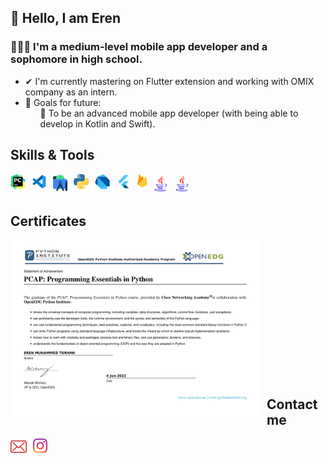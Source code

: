 ## 👋 Hello, I am Eren

### 👨🏻‍🎓 I'm a medium-level mobile app developer and a sophomore in high school.

- ✔ I'm currently mastering on Flutter extension and working with OMIX company as an intern.
- 🎯 Goals for future:<br>
    <ul> 
    📌 To be an advanced mobile app developer (with being able to develop in Kotlin and Swift).<br> 
    </ul>

## Skills & Tools

[<img align="left" alt="PyCharm" width="24px" src="./ernkedy reposu/img/pycharm.png" style="padding-right:10px;"/>][pycharm_route]
[<img align="left" alt="Visual Studio Code" width="24px" src="./ernkedy reposu/img/vscode.png" style="padding-right:10px;"/>][vscode_route]
[<img align="left" alt="Android Studio" width="23px" src="./ernkedy reposu/img/android-studio.png" style="padding-right:10px;"/>][androidstudio_route]
[<img align="left" alt="Python" width="24px" src="./ernkedy reposu/img/python.png" style="padding-right:10px;"/>][python_route]
[<img align="left" alt="Dart" width="24px" src="./ernkedy reposu/img/dart.png" style="padding-right:10px;"/>][dart_route]
[<img align="left" alt="Flutter" width="24px" src="./ernkedy reposu/img/flutter.png" style="padding-right:10px;"/>][flutter_route]
[<img align="left" alt="Firebase" width="16px" src="./ernkedy reposu/img/firebase.png" style="padding-right:10px;"/>][firebase_route]
[<img align="left" alt="Java" width="24px" src="./ernkedy reposu/img/java.png" style="padding-right:10px;"/>][java_route]
[<img align="left" alt="MySQL" width="24px" src="./ernkedy reposu/img/java.png" style="padding-right:10px;"/>][mysql_route]
<br>
<br>

## Certificates
<img align="left" alt="Python Certificate" width="400px" src="./ernkedy reposu/img/py-certificate-2022.jpg" style="padding-right:10px;"/>
<br>
<br>
<br>
<br>
<br>
<br>
<br>
<br>
<br>
<br>
<br>
<br>
<br>


## Contact me
[<img align="left" alt="Mail" width="26px" src="./ernkedy reposu/img/mail.png" style="padding-right:10px;"/>][mail]
[<img align="left" alt="Instagram" width="23px" src="./ernkedy reposu/img/instagram.png" style="padding-right:10px;"/>][instagram]
<br>

[python_route]: https://www.w3schools.com/python/
[dart_route]: https://www.tutorialspoint.com/dart_programming/index.htm
[flutter_route]: https://x-wei.github.io/flutter_catalog/#/
[rust_route]: https://www.tutorialspoint.com/rust/index.htm
[flutter_route]: https://github.com/ernkedy/itu_mtal_mesajlasma
[java_route]: https://www.java.com/tr/
[vscode_route]: https://code.visualstudio.com/
[androidstudio_route]: https://developer.android.com/studio
[mail]: erendevelop@gmail.com
[instagram]: https://www.instagram.com/erenmturhan/
[pycharm_route]: https://www.jetbrains.com/pycharm/
[firebase_route]: https://firebase.google.com/
[mysql_route]: https://www.mysql.com/

